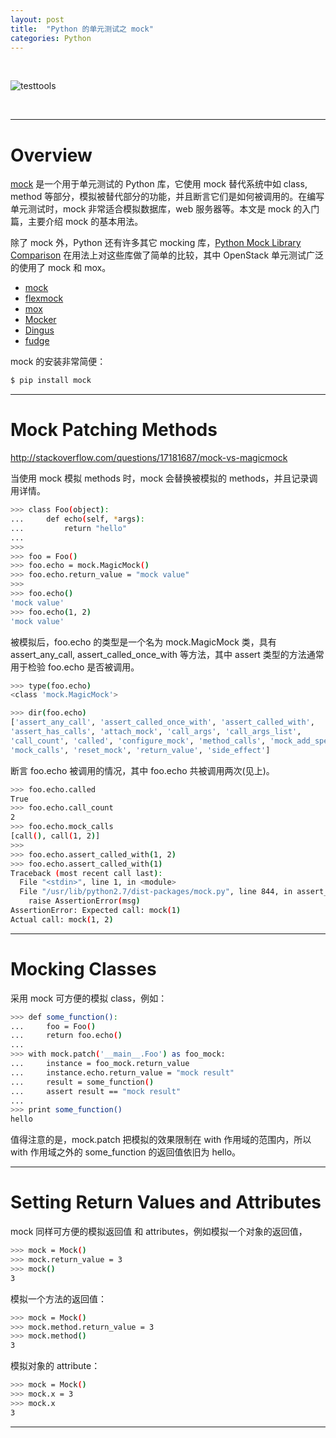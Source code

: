 ```yaml
---
layout: post
title:  "Python 的单元测试之 mock"
categories: Python
---
```


&nbsp;&nbsp;&nbsp;

![testtools](http://7xp2eu.com1.z0.glb.clouddn.com/pythontesttools.png)

&nbsp;&nbsp;&nbsp;

---------------------

# Overview

[mock](http://www.voidspace.org.uk/python/mock/index.html) 是一个用于单元测试的 Python 库，它使用 mock 替代系统中如 class, method 等部分，模拟被替代部分的功能，并且断言它们是如何被调用的。在编写单元测试时，mock 非常适合模拟数据库，web 服务器等。本文是 mock 的入门篇，主要介绍 mock 的基本用法。

除了 mock 外，Python 还有许多其它 mocking 库，[Python Mock Library Comparison](http://garybernhardt.github.io/python-mock-comparison/) 在用法上对这些库做了简单的比较，其中 OpenStack 单元测试广泛的使用了 mock 和 mox。

- [mock](http://www.voidspace.org.uk/python/mock/)
- [flexmock](https://pypi.python.org/pypi/flexmock)
- [mox](https://pypi.python.org/pypi/mox)
- [Mocker](http://niemeyer.net/mocker)
- [Dingus](https://pypi.python.org/pypi/dingus)
- [fudge](http://farmdev.com/projects/fudge/)

mock 的安装非常简便：

~~~ bash
$ pip install mock
~~~

---------

# Mock Patching Methods

http://stackoverflow.com/questions/17181687/mock-vs-magicmock

当使用 mock 模拟 methods 时，mock 会替换被模拟的 methods，并且记录调用详情。

~~~ bash
>>> class Foo(object):
...     def echo(self, *args):
...         return "hello"
...
>>>
>>> foo = Foo()
>>> foo.echo = mock.MagicMock()
>>> foo.echo.return_value = "mock value"
>>>
>>> foo.echo()
'mock value'
>>> foo.echo(1, 2)
'mock value'
~~~

被模拟后，foo.echo 的类型是一个名为 mock.MagicMock 类，具有 assert\_any\_call, assert\_called\_once\_with 等方法，其中 assert 类型的方法通常用于检验 foo.echo 是否被调用。

~~~ bash
>>> type(foo.echo)
<class 'mock.MagicMock'>

>>> dir(foo.echo)
['assert_any_call', 'assert_called_once_with', 'assert_called_with',
'assert_has_calls', 'attach_mock', 'call_args', 'call_args_list',
'call_count', 'called', 'configure_mock', 'method_calls', 'mock_add_spec',
'mock_calls', 'reset_mock', 'return_value', 'side_effect']
~~~

断言 foo.echo 被调用的情况，其中 foo.echo 共被调用两次(见上)。

~~~ bash
>>> foo.echo.called
True
>>> foo.echo.call_count
2
>>> foo.echo.mock_calls
[call(), call(1, 2)]
>>>
>>> foo.echo.assert_called_with(1, 2)
>>> foo.echo.assert_called_with(1)
Traceback (most recent call last):
  File "<stdin>", line 1, in <module>
  File "/usr/lib/python2.7/dist-packages/mock.py", line 844, in assert_called_with
    raise AssertionError(msg)
AssertionError: Expected call: mock(1)
Actual call: mock(1, 2)
~~~

-------------------------

# Mocking Classes

采用 mock 可方便的模拟 class，例如：

~~~ bash
>>> def some_function():
...     foo = Foo()
...     return foo.echo()
...
>>> with mock.patch('__main__.Foo') as foo_mock:
...     instance = foo_mock.return_value
...     instance.echo.return_value = "mock result"
...     result = some_function()
...     assert result == "mock result"
...
>>> print some_function()
hello
~~~

值得注意的是，mock.patch 把模拟的效果限制在 with 作用域的范围内，所以 with 作用域之外的 some_function 的返回值依旧为 hello。

---------------------

# Setting Return Values and Attributes

mock 同样可方便的模拟返回值 和 attributes，例如模拟一个对象的返回值，

~~~ bash
>>> mock = Mock()
>>> mock.return_value = 3
>>> mock()
3
~~~

模拟一个方法的返回值：

~~~ bash
>>> mock = Mock()
>>> mock.method.return_value = 3
>>> mock.method()
3
~~~

模拟对象的 attribute：

~~~ bash
>>> mock = Mock()
>>> mock.x = 3
>>> mock.x
3
~~~

-------------

#